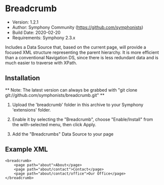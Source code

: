# Breadcrumb

- Version: 1.2.1
- Author: Symphony Community (https://github.com/symphonists)
- Build Date: 2020-02-20
- Requirements: Symphony 2.3.x

Includes a Data Source that, based on the current page, will provide a focused XML structure representing the parent hierarchy. It is more efficient than a conventional Navigation DS, since there is less redundant data and is much easier to traverse with XPath.

## Installation

** Note: The latest version can always be grabbed with "git clone git://github.com/symphonists/breadcrumb.git" **

1. Upload the 'breadcrumb' folder in this archive to your Symphony 'extensions' folder.

2. Enable it by selecting the "Breadcrumb", choose "Enable/Install" from the with-selected menu, then click Apply.

3. Add the "Breadcrumbs" Data Source to your page

## Example XML

	<breadcrumb>
		<page path="about">About</page>
		<page path="about/contact">Contact</page>
		<page path="about/contact/office">Our Office</page>
	</breadcrumb>
	
